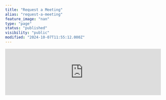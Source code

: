 ```yaml
---
title: "Request a Meeting"
alias: "request-a-meeting"
feature_image: "nan"
type: "page"
status: "published"
visibility: "public"
modified: "2024-10-07T11:55:12.000Z"
---
```


<!--kg-card-begin: html-->
<iframe style="border:none;width:100%;" id="messages-9di3uz" src="https://noteforms.com/forms/messages-9di3uz"></iframe><script type="text/javascript" onload="initEmbed('messages-9di3uz')" src="https://noteforms.com/widgets/iframe.min.js"></script>

<!--kg-card-end: html-->
